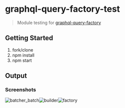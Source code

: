 # graphql-query-factory-test
> Module testing for [graphql-query-factory](https://github.com/alechp/graphql-query-factory)

## Getting Started
1. fork/clone
2. npm install
3. npm start

## Output

### Screenshots
![batcher_batch](https://i.imgur.com/yAgSt2b.png)![builder](https://i.imgur.com/UOptCZW.png)![factory](https://i.imgur.com/KjPcKQa.png)
